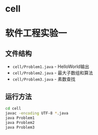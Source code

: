 # cell
# 软件工程实验一

## 文件结构
- `cell/Problem1.java` - HelloWorld输出
- `cell/Problem2.java` - 最大子数组和算法
- `cell/Problem3.java` - 素数查找

## 运行方法
```bash
cd cell
javac -encoding UTF-8 *.java
java Problem1
java Problem2  
java Problem3
